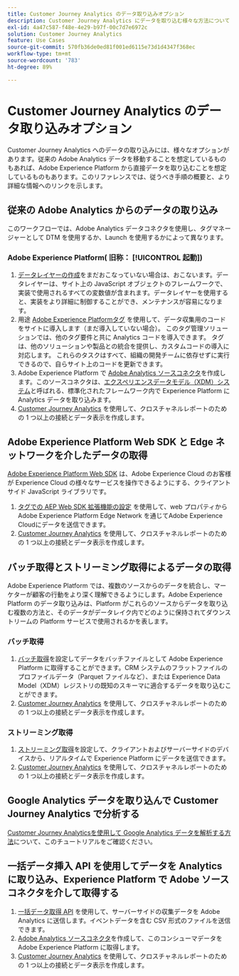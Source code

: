 ```yaml
---
title: Customer Journey Analytics のデータ取り込みオプション
description: Customer Journey Analytics にデータを取り込む様々な方法について
exl-id: 4a47c587-f48e-4e29-b97f-00c7d7e6972c
solution: Customer Journey Analytics
feature: Use Cases
source-git-commit: 570fb36de0ed81f001ed6115e73d1d4347f368ec
workflow-type: tm+mt
source-wordcount: '783'
ht-degree: 89%

---
```


# Customer Journey Analytics のデータ取り込みオプション

Customer Journey Analytics へのデータの取り込みには、様々なオプションがあります。従来の Adobe Analytics データを移動することを想定しているものもあれば、Adobe Experience Platform から直接データを取り込むことを想定しているものもあります。このリファレンスでは、従うべき手順の概要と、より詳細な情報へのリンクを示します。

## 従来の Adobe Analytics からのデータの取り込み

このワークフローでは、Adobe Analytics データコネクタを使用し、タグマネージャーとして DTM を使用するか、Launch を使用するかによって異なります。

### Adobe Experience Platform( 旧称： [!UICONTROL 起動])

1. [データレイヤーの作成](https://experienceleague.adobe.com/docs/analytics/implementation/prepare/data-layer.html?lang=ja)をまだおこなっていない場合は、おこないます。データレイヤーは、サイト上の JavaScript オブジェクトのフレームワークで、実装で使用されるすべての変数値が含まれます。データレイヤーを使用すると、実装をより詳細に制御することができ、メンテナンスが容易になります。
1. 用途 [Adobe Experience Platformタグ](https://experienceleague.adobe.com/docs/analytics/implementation/launch/overview.html?lang=ja) を使用して、データ収集用のコードをサイトに導入します（まだ導入していない場合）。 このタグ管理ソリューションでは、他のタグ要件と共に Analytics コードを導入できます。 タグは、他のソリューションや製品との統合を提供し、カスタムコードの導入に対応します。 これらのタスクはすべて、組織の開発チームに依存せずに実行できるので、自らサイト上のコードを更新できます。
1. Adobe Experience Platform で [Adobe Analytics ソースコネクタ](https://experienceleague.adobe.com/docs/experience-platform/sources/ui-tutorials/create/adobe-applications/analytics.html?lang=ja)を作成します。このソースコネクタは、[エクスペリエンスデータモデル（XDM）システム](https://experienceleague.adobe.com/docs/experience-platform/xdm/home.html?lang=ja)と呼ばれる、標準化されたフレームワーク内で Experience Platform に Analytics データを取り込みます。
1. [Customer Journey Analytics](https://experienceleague.adobe.com/docs/analytics-platform/using/cja-overview/cja-getting-started.html?lang=ja) を使用して、クロスチャネルレポートのための 1 つ以上の接続とデータ表示を作成します。

## Adobe Experience Platform Web SDK と Edge ネットワークを介したデータの取得

[Adobe Experience Platform Web SDK](https://experienceleague.adobe.com/docs/experience-platform/edge/home.html?lang=ja) は、Adobe Experience Cloud のお客様が Experience Cloud の様々なサービスを操作できるようにする、クライアントサイド JavaScript ライブラリです。

1. [タグでの AEP Web SDK 拡張機能の設定](https://experienceleague.adobe.com/docs/experience-platform/tags/extensions/adobe/sdk/overview.html?lang=ja) を使用して、web プロパティからAdobe Experience Platform Edge Network を通じてAdobe Experience Cloudにデータを送信できます。
1. [Customer Journey Analytics](https://experienceleague.adobe.com/docs/analytics-platform/using/cja-overview/cja-getting-started.html) を使用して、クロスチャネルレポートのための 1 つ以上の接続とデータ表示を作成します。[](/help/connections/create-connection.md)[](/help/data-views/data-views.md)

## バッチ取得とストリーミング取得によるデータの取得

Adobe Experience Platform では、複数のソースからのデータを統合し、マーケターが顧客の行動をより深く理解できるようにします。Adobe Experience Platform のデータ取り込みは、Platform がこれらのソースからデータを取り込む複数の方法と、そのデータがデータレイク内でどのように保持されてダウンストリームの Platform サービスで使用されるかを表します。

### バッチ取得

1. [バッチ取得](https://experienceleague.adobe.com/docs/experience-platform/ingestion/batch/overview.html?lang=ja#batch)を設定してデータをバッチファイルとして Adobe Experience Platform に取得することができます。CRM システムのフラットファイルのプロファイルデータ（Parquet ファイルなど）、または Experience Data Model（XDM）レジストリの既知のスキーマに適合するデータを取り込むことができます。
1. [Customer Journey Analytics](https://experienceleague.adobe.com/docs/analytics-platform/using/cja-overview/cja-getting-started.html) を使用して、クロスチャネルレポートのための 1 つ以上の接続とデータ表示を作成します。[](/help/connections/create-connection.md)[](/help/data-views/data-views.md)

### ストリーミング取得

1. [ストリーミング取得](https://experienceleague.adobe.com/docs/experience-platform/ingestion/streaming/overview.html?lang=ja#streaming)を設定して、クライアントおよびサーバーサイドのデバイスから、リアルタイムで Experience Platform にデータを送信できます。
1. [Customer Journey Analytics](https://experienceleague.adobe.com/docs/analytics-platform/using/cja-overview/cja-getting-started.html) を使用して、クロスチャネルレポートのための 1 つ以上の接続とデータ表示を作成します。[](/help/connections/create-connection.md)[](/help/data-views/data-views.md)

## Google Analytics データを取り込んで Customer Journey Analytics で分析する

[Customer Journey Analyticsを使用して Google Analytics データを解析する方法](https://experienceleague.adobe.com/docs/platform-learn/comprehensive-technical-tutorial/module16/ex5.html?lang=ja#objectives)について、このチュートリアルをご確認ください。

## 一括データ挿入 API を使用してデータを Analytics に取り込み、Experience Platform で Adobe ソースコネクタを介して取得する

1. [一括データ取得 API](https://www.adobe.io/apis/experiencecloud/analytics/docs.html#!AdobeDocs/analytics-2.0-apis/master/bdia.md) を使用して、サーバーサイドの収集データを Adobe Analytics に送信します。イベントデータを含む CSV 形式のファイルを送信できます。
1. [Adobe Analytics ソースコネクタ](https://experienceleague.adobe.com/docs/experience-platform/sources/ui-tutorials/create/adobe-applications/analytics.html?lang=ja)を作成して、このコンシューマデータを Adobe Experience Platform に取得します。
1. [Customer Journey Analytics](https://experienceleague.adobe.com/docs/analytics-platform/using/cja-overview/cja-getting-started.html) を使用して、クロスチャネルレポートのための 1 つ以上の接続とデータ表示を作成します。[](/help/connections/create-connection.md)[](/help/data-views/data-views.md)
